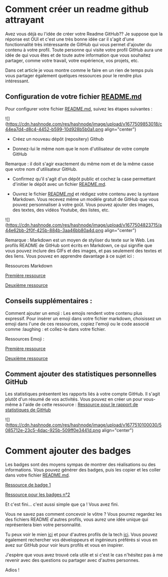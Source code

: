 # Comment créer un  readme github attrayant

Avez vous déjà eu l'idée de créer votre Readme GitHub?? Je suppose que la réponse est OUI et c'est une très bonne idée car il s'agit d'une fonctionnalité très intéressante de GitHub qui vous permet d'ajouter du contenu à votre profil. Toute personne qui visite votre profil GitHub aura une idée de qui vous êtes et de toute autre information que vous souhaitez partager, comme votre travail, votre expérience, vos projets, etc.

Dans cet article je vous montre comme le faire en un rien de temps puis vous partager également quelques ressources pour le rendre plus intéressant.

## Configuration de votre fichier [README.md](http://README.md)

Pour configurer votre fichier [README.md](http://README.md), suivez les étapes suivantes :

![](https://cdn.hashnode.com/res/hashnode/image/upload/v1677509853018/c44ea7d4-d8c4-4452-b599-10d928b5b0a1.png align="center")

* Créez un nouveau dépôt (repositery) Github
    
* Donnez-lui le même nom que le nom d'utilisateur de votre compte GitHub
    

Remarque : il doit s'agir exactement du même nom et de la même casse que votre nom d'utilisateur GitHub.

* Confirmez qu'il s'agit d'un dépôt public et cochez la case permettant d'initier le dépôt avec un fichier [README.md](http://README.md).
    
* Ouvrez le fichier [README.md](http://README.md) et rédigez votre contenu avec la syntaxe Markdown. Vous recevez même un modèle gratuit de GitHub que vous pouvez personnaliser à votre goût. Vous pouvez ajouter des images, des textes, des vidéos Youtube, des listes, etc.
    

![](https://cdn.hashnode.com/res/hashnode/image/upload/v1677504823715/a44e62bb-2f0f-425b-884b-3aa46bb80a4d.png align="center")

Remarque : Markdown est un moyen de styliser du texte sur le Web. Les profils README de GitHub sont écrits en Markdown, ce qui signifie que vous pouvez inclure des GIFs et des images, et pas seulement des textes et des liens. Vous pouvez en apprendre davantage à ce sujet ici :

Ressources Markdown

[Première ressource](https://docs.github.com/fr/get-started/writing-on-github/getting-started-with-writing-and-formatting-on-github/basic-writing-and-formatting-syntax)

[Deuxième ressource](https://github.com/adam-p/markdown-here/wiki/Markdown-Cheatsheet)

## Conseils supplémentaires :

Comment ajouter un emoji : Les emojis rendent votre contenu plus expressif. Pour insérer un emoji dans votre fichier markdown, choisissez un emoji dans l'une de ces ressources, copiez l'emoji ou le code associé comme :laughing : et collez-le dans votre fichier.

Ressources Emoji :

[Première ressource](https://github.com/ikatyang/emoji-cheat-sheet)

[Deuxième ressource](https://gist.github.com/rxaviers/7360908)

## Comment ajouter des statistiques personnelles GitHub

Les statistiques présentent les rapports liés à votre compte GitHub. Il s'agit plutôt d'un résumé de vos activités. Vous pouvez en créer un pour vous-même à l'aide de cette ressource : [Ressource pour le rapport de statistiques de GitHub](https://github.com/anuraghazra/github-readme-stats)

![](https://cdn.hashnode.com/res/hashnode/image/upload/v1677510100030/5085712e-23c5-4dac-925b-509ff0e3441d.png align="center")

# Comment ajouter des badges

Les badges sont des moyens sympas de montrer des réalisations ou des informations. Vous pouvez générer des badges, puis les copier et les coller dans votre fichier [README.md](http://README.md).

[Ressource de badge 1](https://shields.io/)

[Ressource pour les badges n°2](https://badgen.net/)

Et c'est fini... c'est aussi simple que ça ! Vous avez fini.

Vous ne savez pas comment concevoir le vôtre ? Vous pourrez regardez les des fichiers README d'autres profils, vous aurez une idée unique qui représentera bien votre personnalité.

Tu peux voir le mien [ici](https://github.com/lawalalao/lawalalao) et pour d'autres profils de la tech [ici](https://awesome-github-readme-profile.netlify.app/). Vous pouvez également rechercher vos développeurs et ingénieurs préférés si vous en avez sur GitHub pour voir leurs profils et vous en inspirer.

J'espère que vous avez trouvé cela utile et si c'est le cas n'hésitez pas à me revenir avec des questions ou partager avec d'autres personnes.

Adios !